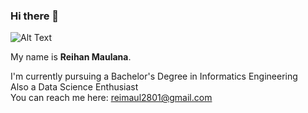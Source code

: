 ### Hi there 👋  

![Alt Text](https://tenor.com/view/yorushika-dancing-cute-glitch-gif-17596356)  

My name is **Reihan Maulana**.

I'm currently  pursuing a Bachelor's Degree in Informatics Engineering  
Also a Data Science Enthusiast  
You can reach me here: reimaul2801@gmail.com  
